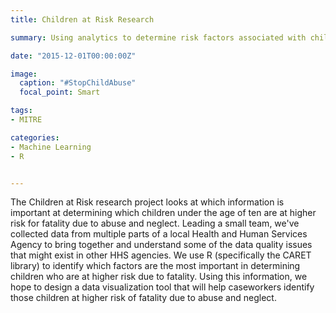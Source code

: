 ```yaml
---
title: Children at Risk Research

summary: Using analytics to determine risk factors associated with child fatalities

date: "2015-12-01T00:00:00Z"

image:
  caption: "#StopChildAbuse"
  focal_point: Smart

tags:
- MITRE

categories: 
- Machine Learning
- R


---
```


The Children at Risk research project looks at which information is important at determining which children under the age of ten are at higher risk for fatality due to abuse and neglect. Leading a small team, we've collected data from multiple parts of a local Health and Human Services Agency to bring together and understand some of the data quality issues that might exist in other HHS agencies. We use R (specifically the CARET library) to identify which factors are the most important in determining children who are at higher risk due to fatality. Using this information, we hope to design a data visualization tool that will help caseworkers identify those children at higher risk of fatality due to abuse and neglect.
